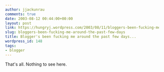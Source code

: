 ```yaml
---
author: jjackunrau
comments: true
date: 2003-08-12 00:44:00+00:00
layout: post
link: https://hungryj.wordpress.com/2003/08/11/bloggers-been-fucking-me-around-the-past-few-days/
slug: bloggers-been-fucking-me-around-the-past-few-days
title: Blogger's been fucking me around the past few days...
wordpress_id: 148
tags:
- blogger
---
```


That's all.  Nothing to see here.
